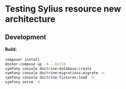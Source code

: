 Testing Sylius resource new architecture
========================================

Development
-----------

#### Build: 

```bash
composer install
docker-compose up -d --build
symfony console doctrine:database:create
symfony console doctrine:migrations:migrate -n
symfony console doctrine:fixtures:load -n
symfony serve -d
```

